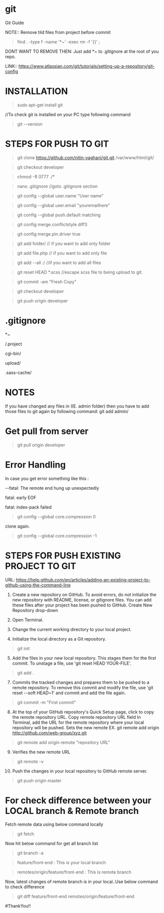 # git
Git Guide

NOTE::  Remove tild files from project before commit

>find . -type f -name '*~' -exec rm -f '{}' \;

DONT WANT TO REMOVE THEN: Just add *~ to .gitignore at the root of you repo.

LINK:: https://www.atlassian.com/git/tutorials/setting-up-a-repository/git-config


INSTALLATION
=========================================================================================
>sudo apt-get install git

//To check git is installed on your PC type following command

>git --version


STEPS FOR PUSH TO GIT
=========================================================================================

> git clone https://github.com/nitin-vaghani/git.git /var/www/html/git/

> git checkout developer

> chmod -R 0777 ./*

> nano .gitignore  //goto .gitignore section

> git config --global user.name "User name"

> git config --global user.email "youremailhere"

> git config --global push.default matching

> git config merge.conflictstyle diff3

> git config merge.pin.driver true

> git add folder/					// if you want to add only folder

> git add file.php				// if you want to add only file

> git add --all :/				//if you want to add all files

> git reset HEAD *.scss 	//escape scss file to being upload to git.

> git commit -am "Fresh Copy"

> git checkout developer

> git push origin developer


.gitignore
=========================================================================================
*~

/.project

cgi-bin/

upload/

.sass-cache/


NOTES
==================================================================
If you have changed any files in (IE. admin folder) then you have to add those files to git again by following command:
git add admin/


Get pull from server
====================================================================
>git pull origin developer

Error Handling
====================================================================
In case you get error something like this :

--fatal: The remote end hung up unexpectedly

fatal: early EOF

fatal: index-pack failed

> git config --global core.compression 0

clone again.

> git config --global core.compression -1

STEPS FOR PUSH EXISTING PROJECT TO GIT
=========================================================================================

URL: https://help.github.com/en/articles/adding-an-existing-project-to-github-using-the-command-line

1. Create a new repository on GitHub. To avoid errors, do not initialize the new repository with README, license, or gitignore files. You can add these files after your project has been pushed to GitHub.
Create New Repository drop-down

2. Open Terminal.

3. Change the current working directory to your local project.

4. Initialize the local directory as a Git repository.

>git init

5. Add the files in your new local repository. This stages them for the first commit. To unstage a file, use 'git reset HEAD YOUR-FILE'.

>git add .

7. Commits the tracked changes and prepares them to be pushed to a remote repository. To remove this commit and modify the file, use 'git reset --soft HEAD~1' and commit and add the file again.

>git commit -m "First commit"

8. At the top of your GitHub repository's Quick Setup page, click to copy the remote repository URL.
Copy remote repository URL field In Terminal, add the URL for the remote repository where your local repository will be pushed.
Sets the new remote EX. git remote add origin http://github.com/web-group/xyz.git

>git remote add origin remote "repository URL"

9. Verifies the new remote URL
>git remote -v

10. Push the changes in your local repository to GitHub remote server.

>git push origin master

For check difference between your LOCAL branch & Remote branch
=========================================================================================

Fetch remote data using below command locally
>git fetch

Now hit below command for get all branch list
>git branch -a

>feature/front-end : This is your local branch

>remotes/origin/feature/front-end : This is remote branch

Now, latest changes of remote branch is in your local..Use below command to check difference
>git diff feature/front-end remotes/origin/feature/front-end

#ThankYou!!
